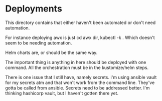 # Deployments

This directory contains that either haven't been automated or don't need automation.

For instance deploying awx is just cd awx dir, kubectl -k .   Which doesn't seem to be needing automation.

Helm charts are, or should be the same way.

The important thing is anything in here should be deployed with one command.  All the orchestration must be in 
the kustomize/helm steps.

There is one issue that I still have, namely secrets.  I'm using ansible vault for my secrets atm and that won't work from the command line.  They've gotta be called from ansible.  Secrets need to be addressed better.  I'm thinking hashicorp vault, but I haven't gotten there yet.
